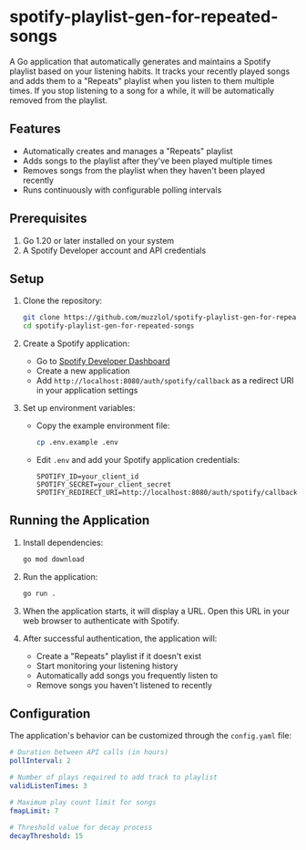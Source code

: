 # spotify-playlist-gen-for-repeated-songs

A Go application that automatically generates and maintains a Spotify playlist based on your listening habits. It tracks your recently played songs and adds them to a "Repeats" playlist when you listen to them multiple times. If you stop listening to a song for a while, it will be automatically removed from the playlist.

## Features

- Automatically creates and manages a "Repeats" playlist
- Adds songs to the playlist after they've been played multiple times
- Removes songs from the playlist when they haven't been played recently
- Runs continuously with configurable polling intervals

## Prerequisites

1. Go 1.20 or later installed on your system
2. A Spotify Developer account and API credentials

## Setup

1. Clone the repository:
   ```bash
   git clone https://github.com/muzzlol/spotify-playlist-gen-for-repeated-songs.git
   cd spotify-playlist-gen-for-repeated-songs
   ```

2. Create a Spotify application:
   - Go to [Spotify Developer Dashboard](https://developer.spotify.com/dashboard)
   - Create a new application
   - Add `http://localhost:8080/auth/spotify/callback` as a redirect URI in your application settings

3. Set up environment variables:
   - Copy the example environment file:
     ```bash
     cp .env.example .env
     ```
   - Edit `.env` and add your Spotify application credentials:
     ```
     SPOTIFY_ID=your_client_id
     SPOTIFY_SECRET=your_client_secret
     SPOTIFY_REDIRECT_URI=http://localhost:8080/auth/spotify/callback
     ```

## Running the Application

1. Install dependencies:
   ```bash
   go mod download
   ```

2. Run the application:
   ```bash
   go run .
   ```

3. When the application starts, it will display a URL. Open this URL in your web browser to authenticate with Spotify.

4. After successful authentication, the application will:
   - Create a "Repeats" playlist if it doesn't exist
   - Start monitoring your listening history
   - Automatically add songs you frequently listen to
   - Remove songs you haven't listened to recently

## Configuration

The application's behavior can be customized through the `config.yaml` file:

```yaml
# Duration between API calls (in hours)
pollInterval: 2

# Number of plays required to add track to playlist
validListenTimes: 3

# Maximum play count limit for songs
fmapLimit: 7

# Threshold value for decay process
decayThreshold: 15
```
